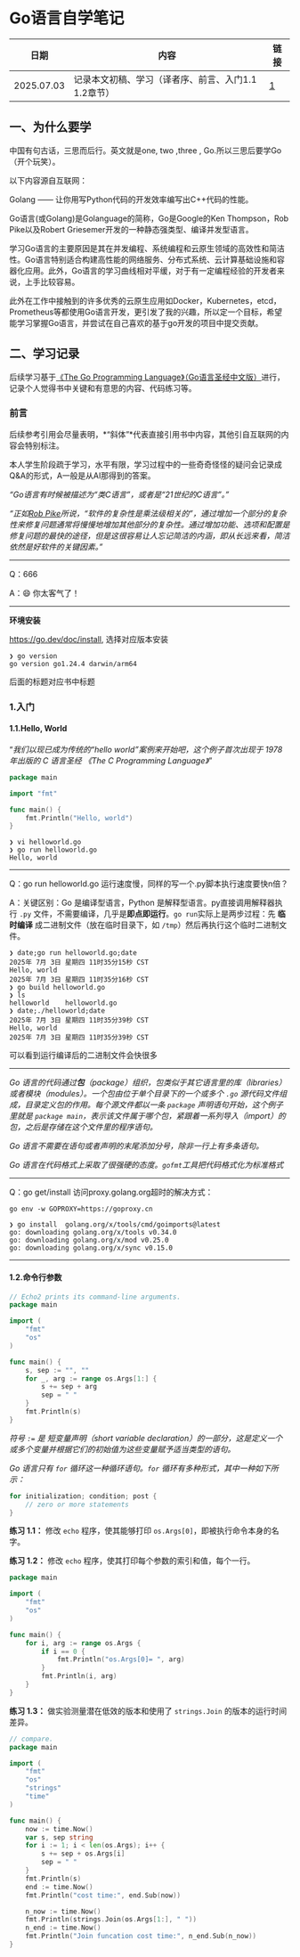 # Go语言自学笔记

| 日期       | 内容                                                | 链接        |
| ---------- | --------------------------------------------------- | ----------- |
| 2025.07.03 | 记录本文初稿、学习（译者序、前言、入门1.1 1.2章节） | [1](#jump1) |

## 一、为什么要学

  中国有句古话，三思而后行。英文就是one, two ,three , Go.所以三思后要学Go（开个玩笑）。

以下内容源自互联网：

  Golang —— 让你用写Python代码的开发效率编写出C++代码的性能。

  Go语言(或Golang)是Golanguage的简称，Go是Google的Ken Thompson，Rob Pike以及Robert Griesemer开发的一种静态强类型、编译并发型语言。

  学习Go语言的主要原因是其在并发编程、系统编程和云原生领域的高效性和简洁性。Go语言特别适合构建高性能的网络服务、分布式系统、云计算基础设施和容器化应用。此外，Go语言的学习曲线相对平缓，对于有一定编程经验的开发者来说，上手比较容易。

   此外在工作中接触到的许多优秀的云原生应用如Docker，Kubernetes，etcd，Prometheus等都使用Go语言开发，更引发了我的兴趣，所以定一个目标，希望能学习掌握Go语言，并尝试在自己喜欢的基于go开发的项目中提交贡献。

## 二、学习记录

后续学习基于[《The Go Programming Language》（Go语言圣经中文版）](https://gopl-zh.github.io/index.html)进行，记录个人觉得书中关键和有意思的内容、代码练习等。

### **前言**

后续参考引用会尽量表明，*“斜体”*代表直接引用书中内容，其他引自互联网的内容会特别标注。

本人学生阶段疏于学习，水平有限，学习过程中的一些奇奇怪怪的疑问会记录成Q&A的形式，A一般是从AI那得到的答案。



*“Go语言有时候被描述为“类C语言”，或者是“21世纪的C语言”。”*

*“正如[Rob Pike](http://genius.cat-v.org/rob-pike/)所说，“软件的复杂性是乘法级相关的”，通过增加一个部分的复杂性来修复问题通常将慢慢地增加其他部分的复杂性。通过增加功能、选项和配置是修复问题的最快的途径，但是这很容易让人忘记简洁的内涵，即从长远来看，简洁依然是好软件的关键因素。”*



---

Q：666

A：😄 你太客气了！

---

**环境安装**

https://go.dev/doc/install, 选择对应版本安装

```shell
❯ go version
go version go1.24.4 darwin/arm64
```

后面的标题对应书中标题

### 1.<span id="jump1">入门</span>

#### 1.1.Hello, World

“*我们以现已成为传统的“hello world”案例来开始吧，这个例子首次出现于 1978 年出版的 C 语言圣经 《The C Programming Language》*”

```go
package main

import "fmt"

func main() {
	fmt.Println("Hello, world")
}
```

```
❯ vi helloworld.go
❯ go run helloworld.go
Hello, world
```

---

Q：go run helloworld.go 运行速度慢，同样的写一个.py脚本执行速度要快n倍？

A：关键区别：Go 是编译型语言，Python 是解释型语言。py直接调用解释器执行 `.py` 文件，不需要编译，几乎是**即点即运行**。`go run`实际上是两步过程：先 **临时编译** 成二进制文件（放在临时目录下，如 `/tmp`）然后再执行这个临时二进制文件。

```
❯ date;go run helloworld.go;date
2025年 7月 3日 星期四 11时35分15秒 CST
Hello, world
2025年 7月 3日 星期四 11时35分16秒 CST
❯ go build helloworld.go
❯ ls
helloworld    helloworld.go
❯ date;./helloworld;date
2025年 7月 3日 星期四 11时35分39秒 CST
Hello, world
2025年 7月 3日 星期四 11时35分39秒 CST
```

可以看到运行编译后的二进制文件会快很多

---



*Go 语言的代码通过**包**（package）组织，包类似于其它语言里的库（libraries）或者模块（modules）。一个包由位于单个目录下的一个或多个 `.go` 源代码文件组成，目录定义包的作用。每个源文件都以一条 `package` 声明语句开始，这个例子里就是 `package main`，表示该文件属于哪个包，紧跟着一系列导入（import）的包，之后是存储在这个文件里的程序语句。*

*Go 语言不需要在语句或者声明的末尾添加分号，除非一行上有多条语句。*

*Go 语言在代码格式上采取了很强硬的态度。`gofmt`工具把代码格式化为标准格式*

---

Q：go get/install 访问proxy.golang.org超时的解决方式：

```
go env -w GOPROXY=https://goproxy.cn
```

```
❯ go install  golang.org/x/tools/cmd/goimports@latest
go: downloading golang.org/x/tools v0.34.0
go: downloading golang.org/x/mod v0.25.0
go: downloading golang.org/x/sync v0.15.0
```

---



#### 1.2.命令行参数



```go
// Echo2 prints its command-line arguments.
package main

import (
    "fmt"
    "os"
)

func main() {
    s, sep := "", ""
    for _, arg := range os.Args[1:] {
        s += sep + arg
        sep = " "
    }
    fmt.Println(s)
}

```

*符号 `:=` 是 短变量声明（short variable declaration）的一部分，这是定义一个或多个变量并根据它们的初始值为这些变量赋予适当类型的语句。*

*Go 语言只有 `for` 循环这一种循环语句。`for` 循环有多种形式，其中一种如下所示：*

```go
for initialization; condition; post {
    // zero or more statements
}
```



**练习 1.1：** 修改 `echo` 程序，使其能够打印 `os.Args[0]`，即被执行命令本身的名字。

**练习 1.2：** 修改 `echo` 程序，使其打印每个参数的索引和值，每个一行。

```go
package main

import (
	"fmt"
	"os"
)

func main() {
	for i, arg := range os.Args {
		if i == 0 {
			fmt.Println("os.Args[0]= ", arg)
		}
		fmt.Println(i, arg)
	}
}
```

**练习 1.3：** 做实验测量潜在低效的版本和使用了 `strings.Join` 的版本的运行时间差异。

```go
// compare.
package main

import (
	"fmt"
	"os"
	"strings"
	"time"
)

func main() {
	now := time.Now()
	var s, sep string
	for i := 1; i < len(os.Args); i++ {
		s += sep + os.Args[i]
		sep = " "
	}
	fmt.Println(s)
	end := time.Now()
	fmt.Println("cost time:", end.Sub(now))

	n_now := time.Now()
	fmt.Println(strings.Join(os.Args[1:], " "))
	n_end := time.Now()
	fmt.Println("Join funcation cost time:", n_end.Sub(n_now))
}
```

